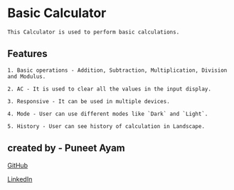 # Basic Calculator
```
This Calculator is used to perform basic calculations.
```
## Features
```
1. Basic operations - Addition, Subtraction, Multiplication, Division and Modulus.

2. AC - It is used to clear all the values in the input display.

3. Responsive - It can be used in multiple devices.

4. Mode - User can use different modes like `Dark` and `Light`.

5. History - User can see history of calculation in Landscape.
```

## created by - Puneet Ayam
[GitHub](https://github.com/Puneet123)</s>

[LinkedIn](https://www.linkedin.com/in/puneet-ayam-160917228)
